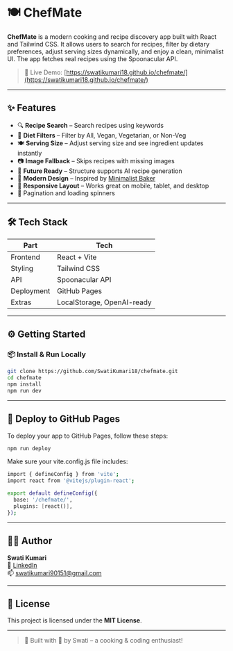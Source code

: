 # 🍽️ ChefMate

**ChefMate** is a modern cooking and recipe discovery app built with React and Tailwind CSS. It allows users to search for recipes, filter by dietary preferences, adjust serving sizes dynamically, and enjoy a clean, minimalist UI. The app fetches real recipes using the Spoonacular API.

> 🚀 Live Demo: [https://swatikumari18.github.io/chefmate/](https://swatikumari18.github.io/chefmate/)

---

## ✨ Features

- 🔍 **Recipe Search** – Search recipes using keywords
- 🍃 **Diet Filters** – Filter by All, Vegan, Vegetarian, or Non-Veg
- 🍽️ **Serving Size** – Adjust serving size and see ingredient updates instantly
- 📷 **Image Fallback** – Skips recipes with missing images
- 🧠 **Future Ready** – Structure supports AI recipe generation
- 💅 **Modern Design** – Inspired by [Minimalist Baker](https://minimalistbaker.com/)
- 📱 **Responsive Layout** – Works great on mobile, tablet, and desktop
- 🔁 Pagination and loading spinners

---

## 🛠️ Tech Stack

| Part       | Tech                        |
|------------|-----------------------------|
| Frontend   | React + Vite                |
| Styling    | Tailwind CSS                |
| API        | Spoonacular API             |
| Deployment | GitHub Pages                |
| Extras     | LocalStorage, OpenAI-ready  |

---

## ⚙️ Getting Started

### 📦 Install & Run Locally

```bash
git clone https://github.com/SwatiKumari18/chefmate.git
cd chefmate
npm install
npm run dev
```

---

## 🚀 Deploy to GitHub Pages

To deploy your app to GitHub Pages, follow these steps:

```bash
npm run deploy
```

Make sure your vite.config.js file includes:

```bash
import { defineConfig } from 'vite';
import react from '@vitejs/plugin-react';

export default defineConfig({
  base: '/chefmate/',
  plugins: [react()],
});
```

---

## 🙋‍♀️ Author

**Swati Kumari**  
🔗 [LinkedIn](https://linkedin.com/in/swatikumari-b2b654229)  
📫 swatikumari90151@gmail.com

---

## 📄 License

This project is licensed under the **MIT License**.

---

> 🧁 Built with 💚 by Swati – a cooking & coding enthusiast!






